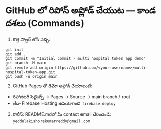# GitHub లో రిపోస్ అప్లోడ్ చేయుట — కాండ దశలు (Commands)

1. కొత్త ఫోల్డర్ లోకి వచ్చి:
```
git init
git add .
git commit -m "Initial commit - multi hospital token app demo"
git branch -M main
git remote add origin https://github.com/<your-username>/multi-hospital-token-app.git
git push -u origin main
```

2. GitHub Pages తో డెమో అప్లోడ్ చేయాలంటే:
- రిపోజిటరీ సెట్టింగ్స్ -> Pages -> Source -> main branch / root
- లేదా Firebase Hosting ఉపయోగించి `firebase deploy`

3. రొటీన్: README.mdలో మీ contact email చేరించండి:
`yeddulakishorekumarreddy@gmail.com`
